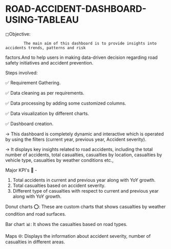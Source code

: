# ROAD-ACCIDENT-DASHBOARD-USING-TABLEAU

◻Objective:

            The main aim of this dashboard is to provide insights into accidents trends, patterns and risk 
factors.And to help users in making data-driven decision regarding road safety initiatives and accident prevention.

Steps involved:

✅ Requirement Gathering.

✅ Data cleaning as per requirements.

✅ Data processing by adding some customized columns.

✅ Data visualization by different charts.

✅ Dashboard creation.

-> This dashboard is completely dynamic and interactive which is operated by using the filters (current year, previous year, Accident severity).

-> It displays key insights related to road accidents, including the total number of accidents,
total casualties, casualties by location, casualties by vehicle type, casualties by weather conditions etc.,

Major KPI's 🚀 -
1. Total accidents in current and previous year along with YoY growth.
2. Total casualties based on accident severity.
3. Different type of casualties with respect to current and previous year along with YoY growth.

Donut charts ⭕: These are custom charts that shows casualties by weather condition and road surfaces.

Bar chart 📊: It shows the casualties based on road types.

Maps 🌐: Displays the information about accident severity, number of casualties in different areas.
